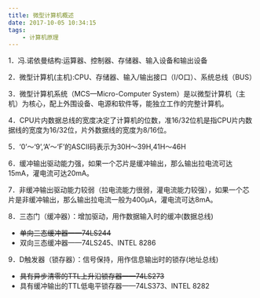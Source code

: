 ```yaml
---
title: 微型计算机概述
date: 2017-10-05 10:34:15
tags:
    - 计算机原理
---
```

1．冯.诺依曼结构:运算器、控制器、存储器、输入设备和输出设备

2．微型计算机(主机):CPU、存储器、输入/输出接口（I/O口）、系统总线（BUS）

3．微型计算机系统（MCS—Micro-Computer System）是以微型计算机（主机）为核心，配上外围设备、电源和软件等，能独立工作的完整计算机。

4．CPU片内数据总线的宽度决定了计算机的位数，准16/32位机是指CPU片内数据线的宽度为16/32位，片外数据线的宽度为8/16位。

5．‘0’～‘9’,‘A’～‘F’的ASCII码表示为30H～39H,41H～46H

6．缓冲输出驱动能力强，如果一个芯片是缓冲输出，那么输出拉电流可达15mA，灌电流可达20mA。

7．非缓冲输出驱动能力较弱（拉电流能力很弱，灌电流能力较强），如果一个芯片是非缓冲输出，那么输出拉电流一般为400μA，灌电流可达8mA。

8．三态门（缓冲器）：增加驱动，用作数据输入时的缓冲(数据总线)

- ~~单向三态缓冲器——74LS244~~  
- 双向三态缓冲器——74LS245、INTEL 8286  

9．D触发器（锁存器）：信号保持，用作信息输出时的锁存(地址总线)

- ~~具有异步清零的TTL上升沿锁存器——74LS273~~  
- 具有缓冲输出的TTL低电平锁存器——74LS373、INTEL 8282


  
